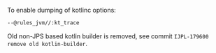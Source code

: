 To enable dumping of kotlinc options:

```sh
--@rules_jvm//:kt_trace
```

Old non-JPS based kotlin builder is removed, see commit `IJPL-179600 remove old kotlin-builder`.
